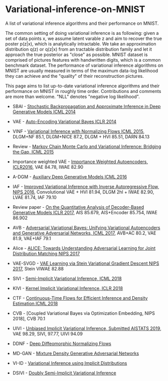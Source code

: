 # Variational-inference-on-MNIST
A list of variational inference algorithms and their performance on MNIST.

The common setting of doing variational inference is as following: given a set of data points x, we assume latent varable z and aim to recover the true poster p(z|x), which is analytically intractable.  We take an approximation distribution q(z) or q(z|x) from an tractable distribution family and let it approach the true posterior as "close" as possible. MNIST dataset is comprised of pictures features with handwritten digits, which is a common benchmark dataset. The performance of variational inference algorithms on MNIST are usually measured in terms of the maximum data-log likelihood they can achieve and the "quality" of their reconstruction pictures. 

This page aims to list up-to-date variational inference algorithms and their performance on MNIST in roughly time order. Contributions and comments are more than welcome.  "NLL" denotes "negative log likelihood".

* SBAI - [Stochastic Backpropagation and Approximate Inference in Deep Generative Models ICML 2014](https://arxiv.org/abs/1401.4082)
* VAE - [Auto-Encoding Variational Bayes ICLR 2014](https://arxiv.org/abs/1312.6114)

* VINF - [Variational Inference with Normalizing Flows ICML 2015](https://arxiv.org/abs/1505.05770), DLGM+NF 85.1, DLGM+NICE 87.2, DLGM + HVI 85.51, DARN 84.13
* Review - [Markov Chain Monte Carlo and Variational Inference: Bridging the Gap, ICML 2015](https://arxiv.org/abs/1410.6460)

* Importance weighted VAE - [Importance Weighted Autoencoders, ICLR2016](https://arxiv.org/abs/1509.00519), VAE 84.78, IWAE 82.90
* A-DGM - [Auxiliary Deep Generative Models ICML 2016](https://arxiv.org/abs/1602.05473)
* IAF - [Improved Variational Inference with Inverse Autoregressive Flow, NIPS 2016](https://arxiv.org/abs/1606.04934), Convolutional VAE + HVI 81.94, DLGM 2hl + IWAE 82.90, LVAE 81.74, IAF 79.10

* Review paper - [On the Quantitative Analysis of Decoder-Based Generative Models ICLR 2017](https://arxiv.org/abs/1611.04273), AIS 85.679, AIS+Encoder 85.754, IWAE 86.902
* AVB - [Adversarial Variational Bayes: Unifying Variational Autoencoders and Generative Adversarial Networks, ICML 2017](https://arxiv.org/abs/1701.04722), AVB+AC 80.2, VAE 81.9, VAE+IAF 79.1
* Alice - [ALICE: Towards Understanding Adversarial Learning for Joint Distribution Matching NIPS 2017](https://arxiv.org/abs/1709.01215)
* VAE-SVGD - [VAE Learning via Stein Variational Gradient Descent NIPS 2017](https://arxiv.org/abs/1704.05155), Stein VIWAE 82.88 

* SIVI - [Semi-Implicit Variational Inference, ICML 2018](https://arxiv.org/abs/1805.11183)
* KIVI - [Kernel Implicit Variational Inference, ICLR 2018](https://arxiv.org/abs/1705.10119)
* CTF - [Continuous-Time Flows for Efficient Inference and Density Estimation ICML 2018](https://arxiv.org/abs/1709.01179)
* CVB - [Coupled Variational Bayes via Optimization Embedding, NIPS 2018], CVB 70.1

* UIVI - [Unbiased Implicit Variational Inference, Submitted AISTATS 2019](https://arxiv.org/abs/1808.02078), VAE 98.29, SIVI, 97.77, UIVI 94.09
* DDNF - [Deep Diffeomorphic Normalizing Flows](https://arxiv.org/abs/1810.03256)
* MD-GAN - [Mixture Density Generative Adversarial Networks](https://arxiv.org/abs/1811.00152)
* VI-ID - [Variational Inference using Implicit Distributions](https://arxiv.org/abs/1702.08235)
* DSIVI - [Doubly Semi-Implicit Variational Inference](https://arxiv.org/abs/1810.02789)
